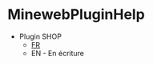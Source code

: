 # MinewebPluginHelp

- Plugin SHOP
  - [FR](https://github.com/vic256/MinewebPluginHelp/blob/master/Shop/fr.md#plugin-shop--fr)
  - EN - En écriture
